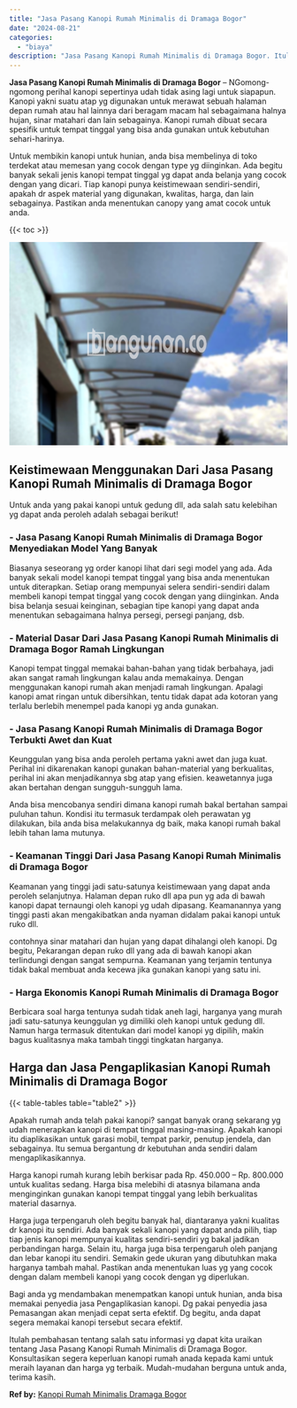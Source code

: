 ```yaml
---
title: "Jasa Pasang Kanopi Rumah Minimalis di Dramaga Bogor"
date: "2024-08-21"
categories: 
  - "biaya"
description: "Jasa Pasang Kanopi Rumah Minimalis di Dramaga Bogor. Itulah pembahasan tentang salah satu informasi yg dapat kita uraikan tentang Jasa Pasang Kanopi Rumah Mi..."
---
```


**Jasa Pasang Kanopi Rumah Minimalis di Dramaga Bogor** – NGomong-ngomong perihal kanopi sepertinya udah tidak asing lagi untuk siapapun. Kanopi yakni suatu atap yg digunakan untuk merawat sebuah halaman depan rumah atau hal lainnya dari beragam macam hal sebagaimana halnya hujan, sinar matahari dan lain sebagainya. Kanopi rumah dibuat secara spesifik untuk tempat tinggal yang bisa anda gunakan untuk kebutuhan sehari-harinya.

Untuk membikin kanopi untuk hunian, anda bisa membelinya di toko terdekat atau memesan yang cocok dengan type yg diinginkan. Ada begitu banyak sekali jenis kanopi tempat tinggal yg dapat anda belanja yang cocok dengan yang dicari. Tiap kanopi punya keistimewaan sendiri-sendiri, apakah dr aspek material yang digunakan, kwalitas, harga, dan lain sebagainya. Pastikan anda menentukan canopy yang amat cocok untuk anda.

{{< toc >}}

![Jasa Pasang Kanopi Rumah Minimalis di Dramaga Bogor](/images/harga-kanopi-minimalis-21.png)

## Keistimewaan Menggunakan Dari Jasa Pasang Kanopi Rumah Minimalis di Dramaga Bogor

Untuk anda yang pakai kanopi untuk gedung dll, ada salah satu kelebihan yg dapat anda peroleh adalah sebagai berikut!

### \- Jasa Pasang Kanopi Rumah Minimalis di Dramaga Bogor Menyediakan Model Yang Banyak

Biasanya seseorang yg order kanopi lihat dari segi model yang ada. Ada banyak sekali model kanopi tempat tinggal yang bisa anda menentukan untuk diterapkan. Setiap orang mempunyai selera sendiri-sendiri dalam membeli kanopi tempat tinggal yang cocok dengan yang diinginkan. Anda bisa belanja sesuai keinginan, sebagian tipe kanopi yang dapat anda menentukan sebagaimana halnya persegi, persegi panjang, dsb.

### \- Material Dasar Dari Jasa Pasang Kanopi Rumah Minimalis di Dramaga Bogor Ramah Lingkungan

Kanopi tempat tinggal memakai bahan-bahan yang tidak berbahaya, jadi akan sangat ramah lingkungan kalau anda memakainya. Dengan menggunakan kanopi rumah akan menjadi ramah lingkungan. Apalagi kanopi amat ringan untuk dibersihkan, tentu tidak dapat ada kotoran yang terlalu berlebih menempel pada kanopi yg anda gunakan.

### \- Jasa Pasang Kanopi Rumah Minimalis di Dramaga Bogor Terbukti Awet dan Kuat

Keunggulan yang bisa anda peroleh pertama yakni awet dan juga kuat. Perihal ini dikarenakan kanopi gunakan bahan-material yang berkualitas, perihal ini akan menjadikannya sbg atap yang efisien. keawetannya juga akan bertahan dengan sungguh-sungguh lama.

Anda bisa mencobanya sendiri dimana kanopi rumah bakal bertahan sampai puluhan tahun. Kondisi itu termasuk terdampak oleh perawatan yg dilakukan, bila anda bisa melakukannya dg baik, maka kanopi rumah bakal lebih tahan lama mutunya.

### \- Keamanan Tinggi Dari Jasa Pasang Kanopi Rumah Minimalis di Dramaga Bogor

Keamanan yang tinggi jadi satu-satunya keistimewaan yang dapat anda peroleh selanjutnya. Halaman depan ruko dll apa pun yg ada di bawah kanopi dapat ternaungi oleh kanopi yg udah dipasang. Keamanannya yang tinggi pasti akan mengakibatkan anda nyaman didalam pakai kanopi untuk ruko dll.

contohnya sinar matahari dan hujan yang dapat dihalangi oleh kanopi. Dg begitu, Pekarangan depan ruko dll yang ada di bawah kanopi akan terlindungi dengan sangat sempurna. Keamanan yang terjamin tentunya tidak bakal membuat anda kecewa jika gunakan kanopi yang satu ini.

### \- Harga Ekonomis Kanopi Rumah Minimalis di Dramaga Bogor

Berbicara soal harga tentunya sudah tidak aneh lagi, harganya yang murah jadi satu-satunya keunggulan yg dimiliki oleh kanopi untuk gedung dll. Namun harga termasuk ditentukan dari model kanopi yg dipilih, makin bagus kualitasnya maka tambah tinggi tingkatan harganya.

## Harga dan Jasa Pengaplikasian Kanopi Rumah Minimalis di Dramaga Bogor

{{< table-tables table="table2" >}}

Apakah rumah anda telah pakai kanopi? sangat banyak orang sekarang yg udah menerapkan kanopi di tempat tinggal masing-masing. Apakah kanopi itu diaplikasikan untuk garasi mobil, tempat parkir, penutup jendela, dan sebagainya. Itu semua bergantung dr kebutuhan anda sendiri dalam mengaplikasikannya.

Harga kanopi rumah kurang lebih berkisar pada Rp. 450.000 – Rp. 800.000 untuk kualitas sedang. Harga bisa melebihi di atasnya bilamana anda menginginkan gunakan kanopi tempat tinggal yang lebih berkualitas material dasarnya.

Harga juga terpengaruh oleh begitu banyak hal, diantaranya yakni kualitas dr kanopi itu sendiri. Ada banyak sekali kanopi yang dapat anda pilih, tiap tiap jenis kanopi mempunyai kualitas sendiri-sendiri yg bakal jadikan perbandingan harga. Selain itu, harga juga bisa terpengaruh oleh panjang dan lebar kanopi itu sendiri. Semakin gede ukuran yang dibutuhkan maka harganya tambah mahal. Pastikan anda menentukan luas yg yang cocok dengan dalam membeli kanopi yang cocok dengan yg diperlukan.

Bagi anda yg mendambakan menempatkan kanopi untuk hunian, anda bisa memakai penyedia jasa Pengaplikasian kanopi. Dg pakai penyedia jasa Pemasangan akan menjadi cepat serta efektif. Dg begitu, anda dapat segera memakai kanopi tersebut secara efektif.

Itulah pembahasan tentang salah satu informasi yg dapat kita uraikan tentang Jasa Pasang Kanopi Rumah Minimalis di Dramaga Bogor. Konsultasikan segera keperluan kanopi rumah anada kepada kami untuk meraih layanan dan harga yg terbaik. Mudah-mudahan berguna untuk anda, terima kasih.

**Ref by:**  [Kanopi Rumah Minimalis Dramaga Bogor](https://id.wikipedia.org/wiki/Kanopi)
